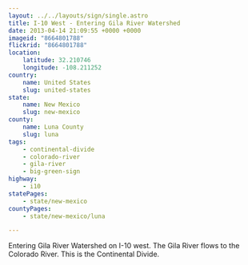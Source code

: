 ```yaml
---
layout: ../../layouts/sign/single.astro
title: I-10 West - Entering Gila River Watershed
date: 2013-04-14 21:09:55 +0000 +0000
imageid: "8664801788"
flickrid: "8664801788"
location:
    latitude: 32.210746
    longitude: -108.211252
country:
    name: United States
    slug: united-states
state:
    name: New Mexico
    slug: new-mexico
county:
    name: Luna County
    slug: luna
tags:
    - continental-divide
    - colorado-river
    - gila-river
    - big-green-sign
highway:
    - i10
statePages:
    - state/new-mexico
countyPages:
    - state/new-mexico/luna

---
```

Entering Gila River Watershed on I-10 west.  The Gila River flows to the Colorado River.  This is the Continental Divide.